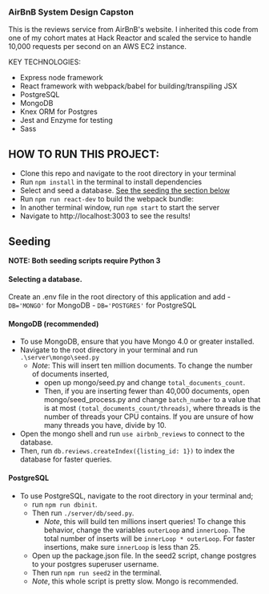 ### AirBnB System Design Capston ###

This is the reviews service from AirBnB's website. I inherited this code from one of my cohort mates at Hack Reactor and scaled the service to handle 10,000 requests per second on an AWS EC2 instance.

KEY TECHNOLOGIES:
- Express node framework
- React framework with webpack/babel for building/transpiling JSX
- PostgreSQL
- MongoDB
- Knex ORM for Postgres
- Jest and Enzyme for testing
- Sass

## HOW TO RUN THIS PROJECT:
- Clone this repo and navigate to the root directory in your terminal
- Run `npm install` in the terminal to install dependencies
- Select and seed a database. [See the seeding the section below](#Seeding)
- Run `npm run react-dev` to build the webpack bundle:
- In another terminal window, run `npm start` to start the server
- Navigate to http://localhost:3003 to see the results!


## Seeding
**NOTE: Both seeding scripts require Python 3**

#### Selecting a database.
Create an .env file in the root directory of this application and add 
	- `DB='MONGO'` for MongoDB
	- `DB='POSTGRES'` for PostgreSQL

#### MongoDB (recommended)
- To use MongoDB, ensure that you have Mongo 4.0 or greater installed.
- Navigate to the root directory in your terminal and run `.\server\mongo\seed.py`
	- *Note*: This will insert ten million documents. To change the number of documents inserted,
		- open up mongo/seed.py and change `total_documents_count`.
		- Then, if you are inserting fewer than 40,000 documents, open mongo/seed_process.py and change `batch_number` to a value that is at most `(total_documents_count/threads)`, where threads is the number of threads your CPU contains. If you are unsure of how many threads you have, divide by 10.
- Open the mongo shell and run `use airbnb_reviews` to connect to the database.
- Then, run `db.reviews.createIndex({listing_id: 1})` to index the database for faster queries. 

#### PostgreSQL
- To use PostgreSQL, navigate to the root directory in your terminal and;
	- run `npm run dbinit`.
	- Then run `./server/db/seed.py`.
		- *Note*, this will build ten millions insert queries! To change this behavior, change the variables `outerLoop` and `innerLoop`. The total number of inserts will be `innerLoop * outerLoop`. For faster insertions, make sure `innerLoop` is less than 25.
	- Open up the package.json file. In the seed2 script, change postgres to your postgres superuser username.
	- Then run `npm run seed2` in the terminal.
	- *Note*, this whole script is pretty slow. Mongo is recommended.

	
